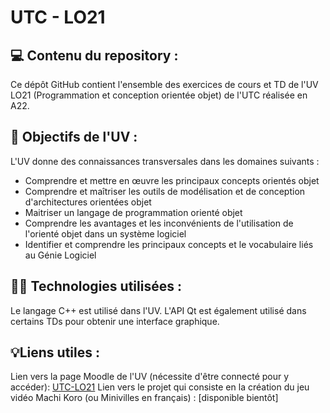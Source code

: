 # UTC - LO21

## 💻︎ Contenu du repository :

Ce dépôt GitHub contient l'ensemble des exercices de cours et TD de l'UV LO21 (Programmation et conception orientée objet) de l'UTC réalisée en A22.


## 🎯 Objectifs de l'UV :

L'UV donne des connaissances transversales dans les domaines suivants : 
- Comprendre et mettre en œuvre les principaux concepts orientés objet
- Comprendre et maîtriser les outils de modélisation et de conception d'architectures orientées objet
- Maitriser un langage de programmation orienté objet
- Comprendre les avantages et les inconvénients de l'utilisation de l'orienté objet dans un système logiciel
- Identifier et comprendre les principaux concepts et le vocabulaire liés au Génie Logiciel


## 🧑‍💻 Technologies utilisées :

Le langage C++ est utilisé dans l'UV. L'API Qt est également utilisé dans certains TDs pour obtenir une interface graphique.



## 💡Liens utiles :

Lien vers la page Moodle de l'UV (nécessite d'être connecté pour y accéder): [UTC-LO21](https://moodle.utc.fr/course/view.php?name=LO21)
Lien vers le projet qui consiste en la création du jeu vidéo Machi Koro (ou Minivilles en français) : [disponible bientôt]

